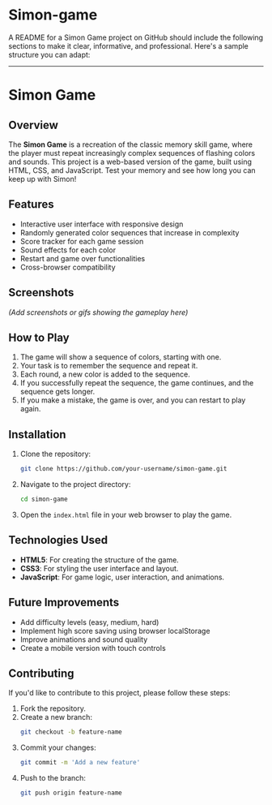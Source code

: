 # Simon-game
A README for a Simon Game project on GitHub should include the following sections to make it clear, informative, and professional. Here's a sample structure you can adapt:

---

# Simon Game

## Overview

The **Simon Game** is a recreation of the classic memory skill game, where the player must repeat increasingly complex sequences of flashing colors and sounds. This project is a web-based version of the game, built using HTML, CSS, and JavaScript. Test your memory and see how long you can keep up with Simon!

## Features

- Interactive user interface with responsive design
- Randomly generated color sequences that increase in complexity
- Score tracker for each game session
- Sound effects for each color
- Restart and game over functionalities
- Cross-browser compatibility

## Screenshots

*(Add screenshots or gifs showing the gameplay here)*

## How to Play

1. The game will show a sequence of colors, starting with one.
2. Your task is to remember the sequence and repeat it.
3. Each round, a new color is added to the sequence.
4. If you successfully repeat the sequence, the game continues, and the sequence gets longer.
5. If you make a mistake, the game is over, and you can restart to play again.

## Installation

1. Clone the repository:
   ```bash
   git clone https://github.com/your-username/simon-game.git
   ```
2. Navigate to the project directory:
   ```bash
   cd simon-game
   ```
3. Open the `index.html` file in your web browser to play the game.

## Technologies Used

- **HTML5**: For creating the structure of the game.
- **CSS3**: For styling the user interface and layout.
- **JavaScript**: For game logic, user interaction, and animations.

## Future Improvements

- Add difficulty levels (easy, medium, hard)
- Implement high score saving using browser localStorage
- Improve animations and sound quality
- Create a mobile version with touch controls

## Contributing

If you'd like to contribute to this project, please follow these steps:
1. Fork the repository.
2. Create a new branch:
   ```bash
   git checkout -b feature-name
   ```
3. Commit your changes:
   ```bash
   git commit -m 'Add a new feature'
   ```
4. Push to the branch:
   ```bash
   git push origin feature-name
   ```


